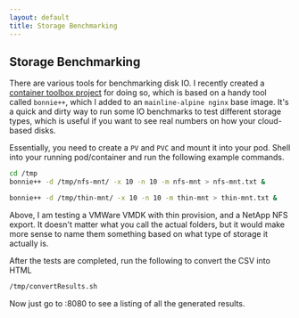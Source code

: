 ```yaml
---
layout: default
title: Storage Benchmarking
---
```


## Storage Benchmarking

There are various tools for benchmarking disk IO.  I recently created a [container toolbox project](https://github.com/sqtran/container-toolbox) for doing so, which is based on a handy tool called `bonnie++`, which I added to an `mainline-alpine nginx` base image.  It's a quick and dirty way to run some IO benchmarks to test different storage types, which is useful if you want to see real numbers on how your cloud-based disks.

Essentially, you need to create a `PV` and `PVC` and mount it into your pod.  Shell into your running pod/container and run the following example commands.

```bash
cd /tmp
bonnie++ -d /tmp/nfs-mnt/ -x 10 -n 10 -m nfs-mnt > nfs-mnt.txt &

bonnie++ -d /tmp/thin-mnt/ -x 10 -n 10 -m thin-mnt > thin-mnt.txt &
```

Above, I am testing a VMWare VMDK with thin provision, and a NetApp NFS export.  It doesn't matter what you call the actual folders, but it would make more sense to name them something based on what type of storage it actually is.  

After the tests are completed, run the following to convert the CSV into HTML
```bash
/tmp/convertResults.sh
```

Now just go to <server>:8080 to see a listing of all the generated results.
